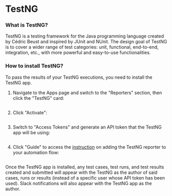 # TestNG

### What is TestNG?

TestNG is a testing framework for the Java programming language created by Cédric Beust and inspired by JUnit and NUnit. The design goal of TestNG is to cover a wider range of test categories: unit, functional, end-to-end, integration, etc., with more powerful and easy-to-use functionalities.

### How to install TestNG?

To pass the results of your TestNG executions, you need to install the TestNG app.

1.  Navigate to the Apps page and switch to the "Reporters" section, then click the "TestNG" card:



    <figure><img src="https://downloads.intercomcdn.com/i/o/658643184/f2d16e24cdd61d358b7c88f2/image.png" alt=""><figcaption></figcaption></figure>
2.  Click "Activate":



    <figure><img src="https://downloads.intercomcdn.com/i/o/658643889/20e213b0afa96a142322032e/image.png" alt=""><figcaption></figcaption></figure>
3.  Switch to "Access Tokens" and generate an API token that the TestNG app will be using:



    <figure><img src="https://downloads.intercomcdn.com/i/o/658644352/ed4923d4f52b6d2e5a231fca/image.png" alt=""><figcaption></figcaption></figure>
4.  Click "Guide" to access the [instruction](https://github.com/qase-tms/qase-java/tree/main/qase-testng-reporter) on adding the TestNG reporter to your automation flow:



    <figure><img src="https://downloads.intercomcdn.com/i/o/658644679/369943d9a59967c0dd68cdf1/image.png" alt=""><figcaption></figcaption></figure>

Once the TestNG app is installed, any test cases, test runs, and test results created and submitted will appear with the TestNG as the author of said cases, runs or results (instead of a specific user whose API token has been used). Slack notifications will also appear with the TestNG app as the author.
